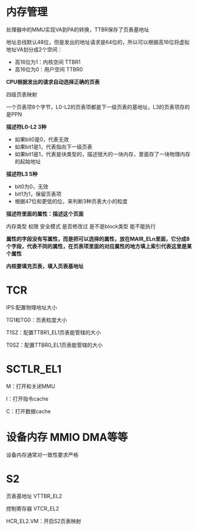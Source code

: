 # 内存管理

处理器中的MMU实现VA到PA的转换，TTBR保存了页表基地址

地址总线默认48位，但是发出的地址请求是64位的，所以可以根据高16位将虚拟地址VA划分成2个空间：

- 高16位为1：内核空间 TTBR1
- 高16位为0：用户空间 TTBR0

**CPU根据发出的请求自动选择正确的页表**

四级页表映射

一个页表项8个字节，L0-L2的页表项都是下一级页表的基地址，L3的页表项存的是PPN

**描述符L0-L2   3种**

- 如果bit0是0，代表无效
- 如果bit1是1，代表指向下一级页表
- 如果bit1是1，代表是块类型的，描述很大的一块内存，里面存了一块物理内存的起始地址

**描述符L3    5种**

- bit0为0，无效
- bit1为1，保留页表项
- 根据47位和更低的位，来判断3种页表大小的粒度

**描述符里面的属性：描述这个页面**

内存类型 权限 安全模式 是否修改过 是不是block类型 能不能执行

**属性的字段没有写属性，而是把可以选择的属性，放在MAIR_ELn里面，它分成8个字段，代表不同的属性，在页表项里面的对应属性的地方填上索引代表这里是某个属性**


**内核要填充页表，填入页表基地址**

# TCR

IPS:配置物理地址大小

TG1和TG0：页表粒度大小

T1SZ：配置TTBR1_EL1页表能管辖的大小

T0SZ：配置TTBR0_EL1页表能管辖的大小

# SCTLR_EL1

M：打开和关闭MMU

I：打开指令cache

C：打开数据cache

# 设备内存 MMIO DMA等等

设备内存通常对一致性要求严格

# S2

页表基地址 VTTBR_EL2

控制寄存器 VTCR_EL2

HCR_EL2.VM：开启S2页表映射
